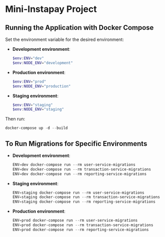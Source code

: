 # Mini-Instapay Project

## Running the Application with Docker Compose

Set the environment variable for the desired environment:

- **Development environment**:
  ```powershell
  $env:ENV="dev"
  $env:NODE_ENV="development"
  ```

- **Production environment**:
  ```powershell
  $env:ENV="prod"
  $env:NODE_ENV="production"
  ```

- **Staging environment**:
  ```powershell
  $env:ENV="staging"
  $env:NODE_ENV="staging"
  ```

Then run:

```powershell
docker-compose up -d --build
```

## To Run Migrations for Specific Environments

- **Development environment**:
  ```powershell
  ENV=dev docker-compose run --rm user-service-migrations
  ENV=dev docker-compose run --rm transaction-service-migrations
  ENV=dev docker-compose run --rm reporting-service-migrations
  ```

- **Staging environment**:
  ```powershell
  ENV=staging docker-compose run --rm user-service-migrations
  ENV=staging docker-compose run --rm transaction-service-migrations
  ENV=staging docker-compose run --rm reporting-service-migrations
  ```

- **Production environment**:
  ```powershell
  ENV=prod docker-compose run --rm user-service-migrations
  ENV=prod docker-compose run --rm transaction-service-migrations
  ENV=prod docker-compose run --rm reporting-service-migrations
  ```


